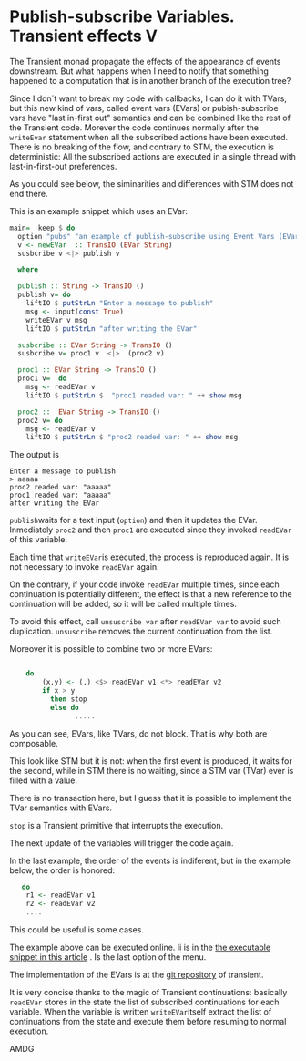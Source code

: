# Publish-subscribe Variables. Transient effects V

The Transient monad propagate the effects of the appearance of events downstream. But what happens when I need to notify that something happened to a computation that is in another branch of the execution tree?  


Since I don´t want to break my code with callbacks, I can  do it with TVars, but this new kind of vars, called event vars (EVars) or pubish-subscribe vars have "last in-first out" semantics and can be combined like the rest of the Transient code. Morever the code continues normally after the `writeEvar` statement when all the subscribed actions have been executed. There is no breaking of the flow, and contrary to STM, the execution is deterministic: All the subscribed actions are executed in a single thread with last-in-first-out preferences.

As you could see below, the siminarities and differences with STM does not end there.


This is an example snippet which uses an EVar:

```haskell
main=  keep $ do
  option "pubs" "an example of publish-subscribe using Event Vars (EVars)"
  v <- newEVar  :: TransIO (EVar String)
  susbcribe v <|> publish v

  where 

  publish :: String -> TransIO ()
  publish v= do
    liftIO $ putStrLn "Enter a message to publish"
    msg <- input(const True)
    writeEVar v msg
    liftIO $ putStrLn "after writing the EVar"

  susbcribe :: EVar String -> TransIO ()
  susbcribe v= proc1 v  <|>  (proc2 v)

  proc1 :: EVar String -> TransIO ()
  proc1 v=  do
    msg <- readEVar v 
    liftIO $ putStrLn $  "proc1 readed var: " ++ show msg

  proc2 ::  EVar String -> TransIO () 
  proc2 v= do
    msg <- readEVar v 
    liftIO $ putStrLn $ "proc2 readed var: " ++ show msg
```

The output is

```
Enter a message to publish
> aaaaa
proc2 readed var: "aaaaa"
proc1 readed var: "aaaaa"
after writing the EVar
```

`publish`waits for a text input (`option`) and then it updates the EVar. Inmediately `proc2` and then `proc1` are executed since they invoked `readEVar` of this variable.

Each time that `writeEVar`is executed, the process is reproduced again. It is not necessary to invoke `readEVar` again. 

On the contrary, if your code invoke `readEVar` multiple times, since each continuation is potentially different, the effect is that a new reference to the continuation will be added, so it will be called multiple times.

To avoid this effect, call `unsuscribe var` after `readEVar var` to avoid such duplication. `unsuscribe` removes the current continuation from the list.

Moreover it is possible to combine two or more EVars:

```haskell

    do
        (x,y) <- (,) <$> readEVar v1 <*> readEVar v2
        if x > y 
          then stop
          else do
                .....
```
As you can see, EVars, like TVars, do not block. That is why both are composable.

This look like STM but it is not: when the first event is produced, it waits for the second, while in STM there is no waiting, since a STM var (TVar) ever is filled with a value. 

There is no transaction here, but I guess that it is possible to implement the TVar semantics with EVars.

`stop` is a Transient primitive that interrupts the execution. 

The next update of the variables will trigger the code again. 

In the last example, the order of the events is indiferent, but in the example below, the order is honored:


```haskell
   do
    r1 <- readEVar v1
    r2 <- readEVar v2
    ....

```
This could be useful is some cases.


The example above can be executed online. Ii is in the [the executable snippet in this article](https://www.fpcomplete.com/user/agocorona/moving-haskell-processes-between-nodes-transient-effects-iv#the-example-program--how-to-run-it) . Is the last option of the menu.

The implementation of the EVars is at the [git repository](https://github.com/agocorona/transient/blob/master/src/Transient/EVars.hs) of transient.

It is very concise thanks to the magic of Transient continuations: basically `readEVar` stores in the state the list of subscribed continuations for each variable. When the variable is written `writeEVar`itself extract the list of continuations from the state and execute them before resuming to normal execution.




AMDG